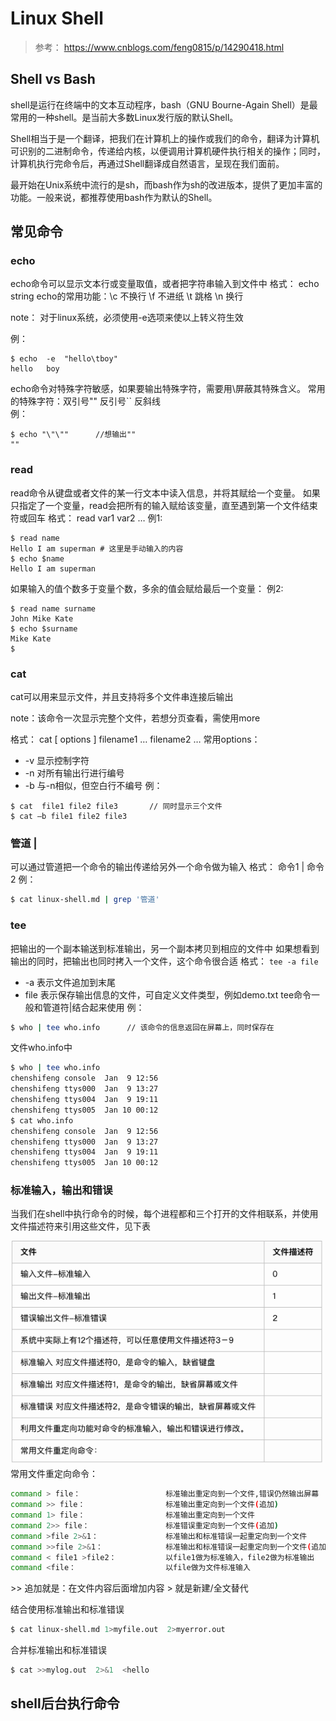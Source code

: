 # Linux Shell
> 参考： https://www.cnblogs.com/feng0815/p/14290418.html

## Shell vs Bash

shell是运行在终端中的文本互动程序，bash（GNU Bourne-Again Shell）是最常用的一种shell。是当前大多数Linux发行版的默认Shell。

Shell相当于是一个翻译，把我们在计算机上的操作或我们的命令，翻译为计算机可识别的二进制命令，传递给内核，以便调用计算机硬件执行相关的操作；同时，计算机执行完命令后，再通过Shell翻译成自然语言，呈现在我们面前。

最开始在Unix系统中流行的是sh，而bash作为sh的改进版本，提供了更加丰富的功能。一般来说，都推荐使用bash作为默认的Shell。


## 常见命令

### echo
echo命令可以显示文本行或变量取值，或者把字符串输入到文件中
格式： echo string
echo的常用功能：\c 不换行 \f 不进纸 \t 跳格 \n 换行

note：
对于linux系统，必须使用-e选项来使以上转义符生效

例：
```shell
$ echo  -e  "hello\tboy"
hello	boy
```
echo命令对特殊字符敏感，如果要输出特殊字符，需要用\屏蔽其特殊含义。
常用的特殊字符：双引号"" 反引号`` 反斜线\
例：

```shell
$ echo "\"\""      //想输出""
""
```


### read
read命令从键盘或者文件的某一行文本中读入信息，并将其赋给一个变量。
如果只指定了一个变量，read会把所有的输入赋给该变量，直至遇到第一个文件结束符或回车
格式： read var1 var2 …
例1:
```shell
$ read name
Hello I am superman # 这里是手动输入的内容
$ echo $name
Hello I am superman
```
如果输入的值个数多于变量个数，多余的值会赋给最后一个变量：
例2:
```shell
$ read name surname
John Mike Kate
$ echo $surname   
Mike Kate
$ 
```


### cat

cat可以用来显示文件，并且支持将多个文件串连接后输出

note：该命令一次显示完整个文件，若想分页查看，需使用more

格式： cat [ options ] filename1 … filename2 …
常用options：

- -v 显示控制字符
- -n 对所有输出行进行编号
- -b 与-n相似，但空白行不编号
例：

```shell
$ cat  file1 file2 file3       // 同时显示三个文件
$ cat –b file1 file2 file3
```


### 管道 |
可以通过管道把一个命令的输出传递给另外一个命令做为输入
格式： 命令1 | 命令2
例：

```bash
$ cat linux-shell.md | grep '管道'
```

### tee

把输出的一个副本输送到标准输出，另一个副本拷贝到相应的文件中
如果想看到输出的同时，把输出也同时拷入一个文件，这个命令很合适
格式： `tee -a file`

- -a 表示文件追加到末尾
- file 表示保存输出信息的文件，可自定义文件类型，例如demo.txt
tee命令一般和管道符|结合起来使用
例：

```bash
$ who | tee who.info      // 该命令的信息返回在屏幕上，同时保存在
```
文件who.info中
```bash
$ who | tee who.info
chenshifeng console  Jan  9 12:56 
chenshifeng ttys000  Jan  9 13:27 
chenshifeng ttys004  Jan  9 19:11 
chenshifeng ttys005  Jan 10 00:12 
$ cat who.info 
chenshifeng console  Jan  9 12:56 
chenshifeng ttys000  Jan  9 13:27 
chenshifeng ttys004  Jan  9 19:11 
chenshifeng ttys005  Jan 10 00:12
```


### 标准输入，输出和错误

当我们在shell中执行命令的时候，每个进程都和三个打开的文件相联系，并使用文件描述符来引用这些文件，见下表

![](PICTURES/linux-shell/2023-09-25-16-49-55.png)
常用文件重定向命令：
```bash
command > file：                   标准输出重定向到一个文件,错误仍然输出屏幕
command >> file：                  标准输出重定向到一个文件(追加)
command 1> file：                  标准输出重定向到一个文件
command 2>> file：                 标准错误重定向到一个文件(追加) 
command >file 2>&1：               标准输出和标准错误一起重定向到一个文件
command >>file 2>&1：              标准输出和标准错误一起重定向到一个文件(追加)
command < file1 >file2：           以file1做为标准输入，file2做为标准输出
command <file：                    以file做为文件标准输入  
```

\>> 追加就是：在文件内容后面增加内容
\> 就是新建/全文替代

结合使用标准输出和标准错误

```bash
$ cat linux-shell.md 1>myfile.out  2>myerror.out 
```

合并标准输出和标准错误

```bash
$ cat >>mylog.out  2>&1  <hello
```


## shell后台执行命令
